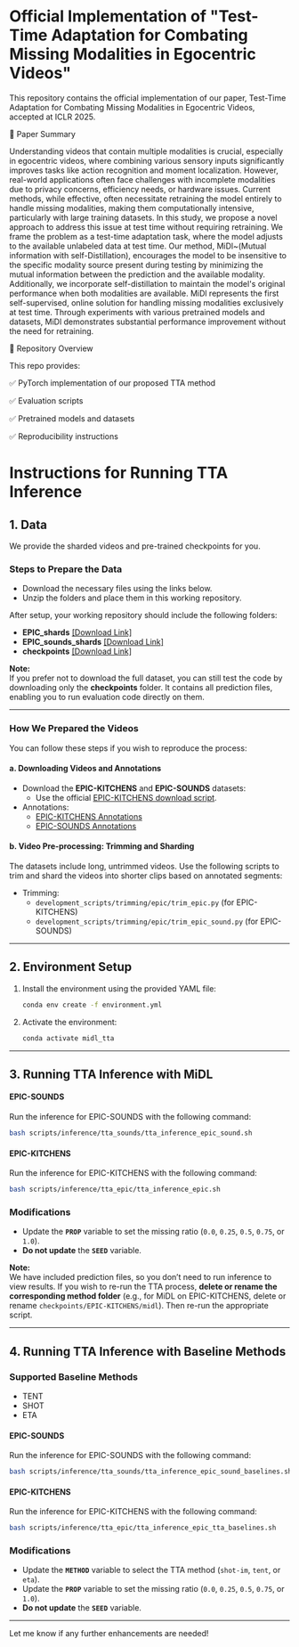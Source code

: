 # Official Implementation of "Test-Time Adaptation for Combating Missing Modalities in Egocentric Videos"
This repository contains the official implementation of our paper, Test-Time Adaptation for Combating Missing Modalities in Egocentric Videos, accepted at ICLR 2025.

📜 Paper Summary

Understanding videos that contain multiple modalities is crucial, especially in egocentric videos, where combining various sensory inputs significantly improves tasks like action recognition and moment localization. However, real-world applications often face challenges with incomplete modalities due to privacy concerns, efficiency needs, or hardware issues. Current methods, while effective, often necessitate retraining the model entirely to handle missing modalities, making them computationally intensive, particularly with large training datasets. In this study, we propose a novel approach to address this issue at test time without requiring retraining. We frame the problem as a test-time adaptation task, where the model adjusts to the available unlabeled data at test time. Our method, MiDl~(Mutual information with self-Distillation), encourages the model to be insensitive to the specific modality source present during testing by minimizing the mutual information between the prediction and the available modality. Additionally, we incorporate self-distillation to maintain the model's original performance when both modalities are available. MiDl represents the first self-supervised, online solution for handling missing modalities exclusively at test time. Through experiments with various pretrained models and datasets, MiDl demonstrates substantial performance improvement without the need for retraining.

🔧 Repository Overview

This repo provides:

✅ PyTorch implementation of our proposed TTA method

✅ Evaluation scripts

✅ Pretrained models and datasets

✅ Reproducibility instructions



# Instructions for Running TTA Inference

## 1. **Data**

We provide the sharded videos and pre-trained checkpoints for you.

### **Steps to Prepare the Data**
- Download the necessary files using the links below.
- Unzip the folders and place them in this working repository.

After setup, your working repository should include the following folders:
- **EPIC_shards** [[Download Link]](https://drive.google.com/file/d/1vER03j1dBvLTEzMRTlvf_dRXqYTJFSvd/view?usp=sharing)  
- **EPIC_sounds_shards** [[Download Link]](https://drive.google.com/file/d/1qpBX8xhwXSC-E00cKLIlJFc-Eg3rPD3o/view?usp=sharing)  
- **checkpoints** [[Download Link]](https://drive.google.com/file/d/1XP8JgzjnE2thgqYE61IM5AnNwsXIKCmh/view?usp=sharing)  

**Note:**  
If you prefer not to download the full dataset, you can still test the code by downloading only the **checkpoints** folder. It contains all prediction files, enabling you to run evaluation code directly on them.

---

### **How We Prepared the Videos**
You can follow these steps if you wish to reproduce the process:

#### **a. Downloading Videos and Annotations**
- Download the **EPIC-KITCHENS** and **EPIC-SOUNDS** datasets:
  - Use the official [EPIC-KITCHENS download script](https://github.com/epic-kitchens/epic-kitchens-download-scripts).
- Annotations:
  - [EPIC-KITCHENS Annotations](https://github.com/epic-kitchens/epic-kitchens-100-annotations)
  - [EPIC-SOUNDS Annotations](https://github.com/epic-kitchens/epic-sounds-annotations)

#### **b. Video Pre-processing: Trimming and Sharding**
The datasets include long, untrimmed videos. Use the following scripts to trim and shard the videos into shorter clips based on annotated segments:

- Trimming:
  - `development_scripts/trimming/epic/trim_epic.py` (for EPIC-KITCHENS)
  - `development_scripts/trimming/epic/trim_epic_sound.py` (for EPIC-SOUNDS)

---

## 2. **Environment Setup**

1. Install the environment using the provided YAML file:
   ```bash
   conda env create -f environment.yml
   ```
2. Activate the environment:
   ```bash
   conda activate midl_tta
   ```
---

## 3. **Running TTA Inference with MiDL**

#### **EPIC-SOUNDS**
Run the inference for EPIC-SOUNDS with the following command:
```bash
bash scripts/inference/tta_sounds/tta_inference_epic_sound.sh
```

#### **EPIC-KITCHENS**
Run the inference for EPIC-KITCHENS with the following command:
```bash
bash scripts/inference/tta_epic/tta_inference_epic.sh
```

### **Modifications**
- Update the **`PROP`** variable to set the missing ratio (`0.0`, `0.25`, `0.5`, `0.75`, or `1.0`).
- **Do not update** the **`SEED`** variable.

**Note:**  
We have included prediction files, so you don’t need to run inference to view results. If you wish to re-run the TTA process, **delete or rename the corresponding method folder** (e.g., for MiDL on EPIC-KITCHENS, delete or rename `checkpoints/EPIC-KITCHENS/midl`). Then re-run the appropriate script.

---

## 4. **Running TTA Inference with Baseline Methods**

### **Supported Baseline Methods**
- TENT
- SHOT
- ETA

#### **EPIC-SOUNDS**
Run the inference for EPIC-SOUNDS with the following command:
```bash
bash scripts/inference/tta_sounds/tta_inference_epic_sound_baselines.sh
```

#### **EPIC-KITCHENS**
Run the inference for EPIC-KITCHENS with the following command:
```bash
bash scripts/inference/tta_epic/tta_inference_epic_tta_baselines.sh
```

### **Modifications**
- Update the **`METHOD`** variable to select the TTA method (`shot-im`, `tent`, or `eta`).
- Update the **`PROP`** variable to set the missing ratio (`0.0`, `0.25`, `0.5`, `0.75`, or `1.0`).
- **Do not update** the **`SEED`** variable.


---

Let me know if any further enhancements are needed!
